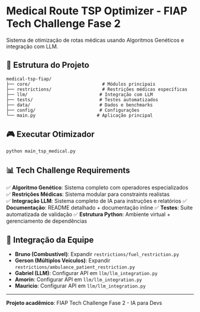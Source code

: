 # Medical Route TSP Optimizer - FIAP Tech Challenge Fase 2

Sistema de otimização de rotas médicas usando Algoritmos Genéticos e integração com LLM.

## 📁 Estrutura do Projeto

```
medical-tsp-fiap/
├── core/                           # Módulos principais
├── restrictions/                   # Restrições médicas específicas
├── llm/                           # Integração com LLM
├── tests/                         # Testes automatizados
├── data/                          # Dados e benchmarks
├── config/                        # Configurações
└── main.py                       # Aplicação principal
```

## 🎮 Executar Otimizador

```bash
python main_tsp_medical.py
```

## 📊 Tech Challenge Requirements

✅ **Algoritmo Genético**: Sistema completo com operadores especializados
✅ **Restrições Médicas**: Sistema modular para constraints realistas  
✅ **Integração LLM**: Sistema completo de IA para instruções e relatórios
✅ **Documentação**: README detalhado + documentação inline
✅ **Testes**: Suite automatizada de validação
✅ **Estrutura Python**: Ambiente virtual + gerenciamento de dependências

## 🤝 Integração da Equipe

- **Bruno (Combustível)**: Expandir `restrictions/fuel_restriction.py`
- **Gerson (Múltiplos Veículos)**: Expandir `restrictions/ambulance_patient_restriction.py`
- **Gabriel (LLM)**: Configurar API em `llm/llm_integration.py`
- **Amorin**: Configurar API em `llm/llm_integration.py`
- **Mauricio**: Configurar API em `llm/llm_integration.py`
---
**Projeto acadêmico**: FIAP Tech Challenge Fase 2 - IA para Devs